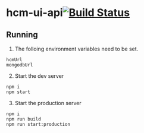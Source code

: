# hcm-ui-api[![Build Status](https://travis.ibm.com/IBMPrivateCloud/hcm-ui-api-bk.svg?token=FQtRyxd2oucrshZSEEqZ&branch=master)](https://travis.ibm.com/IBMPrivateCloud/hcm-ui-api-bk)

## Running
1. The folloing environment variables need to be set.
```
hcmUrl
mongodbUrl
```
2. Start the dev server
```
npm i
npm start
```
3. Start the production server
```
npm i
npm run build
npm run start:production
```
